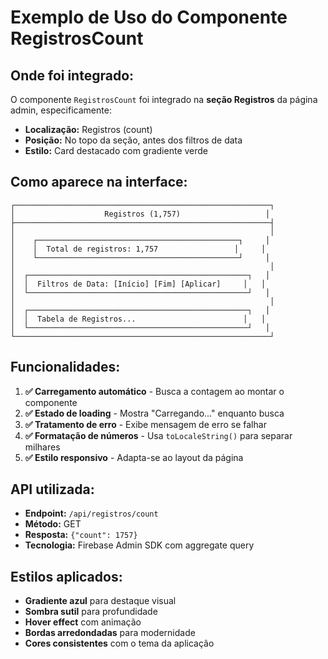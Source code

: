 # Exemplo de Uso do Componente RegistrosCount

## Onde foi integrado:

O componente `RegistrosCount` foi integrado na **seção Registros** da página admin, especificamente:

- **Localização:** Registros (count)
- **Posição:** No topo da seção, antes dos filtros de data
- **Estilo:** Card destacado com gradiente verde

## Como aparece na interface:

```
┌─────────────────────────────────────────────────────────┐
│                    Registros (1,757)                   │
├─────────────────────────────────────────────────────────┤
│                                                         │
│    ┌─────────────────────────────────────────────┐     │
│    │  Total de registros: 1,757                 │     │
│    └─────────────────────────────────────────────┘     │
│                                                         │
│  ┌─────────────────────────────────────────────────┐   │
│  │  Filtros de Data: [Início] [Fim] [Aplicar]     │   │
│  └─────────────────────────────────────────────────┘   │
│                                                         │
│  ┌─────────────────────────────────────────────────┐   │
│  │  Tabela de Registros...                        │   │
│  └─────────────────────────────────────────────────┘   │
└─────────────────────────────────────────────────────────┘
```

## Funcionalidades:

1. **✅ Carregamento automático** - Busca a contagem ao montar o componente
2. **✅ Estado de loading** - Mostra "Carregando..." enquanto busca
3. **✅ Tratamento de erro** - Exibe mensagem de erro se falhar
4. **✅ Formatação de números** - Usa `toLocaleString()` para separar milhares
5. **✅ Estilo responsivo** - Adapta-se ao layout da página

## API utilizada:

- **Endpoint:** `/api/registros/count`
- **Método:** GET
- **Resposta:** `{"count": 1757}`
- **Tecnologia:** Firebase Admin SDK com aggregate query

## Estilos aplicados:

- **Gradiente azul** para destaque visual
- **Sombra sutil** para profundidade
- **Hover effect** com animação
- **Bordas arredondadas** para modernidade
- **Cores consistentes** com o tema da aplicação
